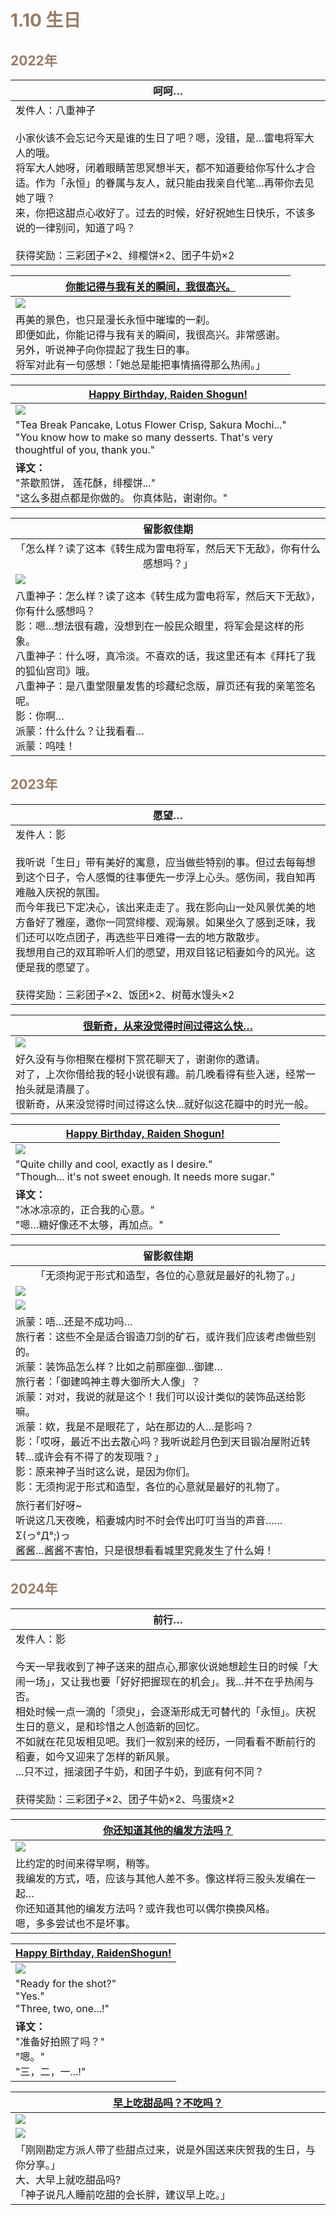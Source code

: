# **<font style="color:#967c68;">1.10 生日</font>**
## **<font style="color:#967c68;">2022年</font>**
| **<center>呵呵…</center>** |
| --- |
| 发件人：八重神子<br/><br/>小家伙该不会忘记今天是谁的生日了吧？嗯，没错，是…雷电将军大人的哦。<br/>将军大人她呀，闭着眼睛苦思冥想半天，都不知道要给你写什么才合适。作为「永恒」的眷属与友人，就只能由我亲自代笔…再带你去见她了哦？<br/>来，你把这甜点心收好了。过去的时候，好好祝她生日快乐，不该多说的一律别问，知道了吗？<br/><br/>获得奖励：三彩团子×2、绯樱饼×2、团子牛奶×2 |


<font style="color:#595959;"></font>

<font style="color:#595959;"></font>

| [<center>你能记得与我有关的瞬间，我很高兴。</center>](https://ys.mihoyo.com/main/news/detail/117485) |
| --- |
| ![](/public/images/1.1图片_20.png) |
| 再美的景色，也只是漫长永恒中璀璨的一刹。<br/>即便如此，你能记得与我有关的瞬间，我很高兴。非常感谢。<br/>另外，听说神子向你提起了我生日的事。<br/>将军对此有一句感想：「她总是能把事情搞得那么热闹。」 |




| [<center>Happy Birthday, Raiden Shogun!</center>](https://x.com/GenshinImpact<center>194753) |
| --- |
| ![](/public/images/1.1图片_21.png) |
| "Tea Break Pancake, Lotus Flower Crisp, Sakura Mochi..." <br/>"You know how to make so many desserts. That's very thoughtful of you, thank you." |
| **译文：**<br/>"茶歇煎饼， 莲花酥，绯樱饼..." <br/>"这么多甜点都是你做的。 你真体贴，谢谢你。" |






| **<center>留影叙佳期</center>** |
| --- |
| <center>「怎么样？读了这本《转生成为雷电将军，然后天下无敌》，你有什么感想吗？」 </center>|
| ![](/public/images/1.1图片_22.png) |
| 八重神子：怎么样？读了这本《转生成为雷电将军，然后天下无敌》，你有什么感想吗？<br/>影：嗯…想法很有趣，没想到在一般民众眼里，将军会是这样的形象。<br/>八重神子：什么呀，真冷淡。不喜欢的话，我这里还有本《拜托了我的狐仙宫司》哦。<br/>八重神子：是八重堂限量发售的珍藏纪念版，扉页还有我的亲笔签名呢。<br/>影：你啊…<br/>派蒙：什么什么？让我看看…<br/>派蒙：呜哇！ |








## **<font style="color:#967c68;">2023年</font>**
| **<center>愿望…</center>** |
| --- |
| <font>发件人：影</font><br/><font></font><br/><font >我听说「生日」带有美好的寓意，应当做些特别的事。但过去每每想到这个日子，令人感慨的往事便先一步浮上心头。感伤间，我自知再难融入庆祝的氛围。<br/>而今年我已下定决心，该出来走走了。我在影向山一处风景优美的地方备好了雅座，邀你一同赏绯樱、观海景。如果坐久了感到乏味，我们还可以吃点团子，再选些平日难得一去的地方散散步。<br/>我想用自己的双耳聆听人们的愿望，用双目铭记稻妻如今的风光。这便是我的愿望了。</font><br/><font></font><br/><font >获得奖励：三彩团子×2、饭团×2、树莓水馒头×2</font> |


<font style="color:#595959;"></font>

<font style="color:#595959;"></font>

| [<center>很新奇，从来没觉得时间过得这么快…</center>](https://ys.mihoyo.com/main/news/detail/118276) |
| --- |
| ![](/public/images/1.1图片_23.png) |
| 好久没有与你相聚在樱树下赏花聊天了，谢谢你的邀请。<br/>对了，上次你借给我的轻小说很有趣。前几晚看得有些入迷，经常一抬头就是清晨了。<br/>很新奇，从来没觉得时间过得这么快…就好似这花瓣中的时光一般。 |






| [<center>Happy Birthday, Raiden Shogun!</center>](https://x.com/genshinimpact/status/1673179541634686977?s=46&t=y2nYs_BjV8zQF8CUr75yFA) |
| --- |
| ![](/public/images/1.1图片_24.png) |
| "Quite chilly and cool, exactly as I desire."<br/>"Though... it's not sweet enough. It needs more sugar." |
| **译文：**<br/>"冰冰凉凉的，正合我的心意。"<br/>"嗯…糖好像还不太够，再加点。" |




<font style="color:#595959;"></font>





| **<center>留影叙佳期</center>** |
| --- |
| <center>「无须拘泥于形式和造型，各位的心意就是最好的礼物了。」</center> |
| ![](/public/images/1.1图片_25.png) |
| ![](/public/images/1.1图片_26.png) |
| <font>派蒙：</font>唔…还是不成功吗…<br/><font>旅行者：</font>这些不全是适合锻造刀剑的矿石，或许我们应该考虑做些别的。<br/><font   >派蒙：</font>装饰品怎么样？比如之前那座御…御建…<br/><font   >旅行者：</font>「御建鸣神主尊大御所大人像」？<br/><font   >派蒙：</font>对对，我说的就是这个！我们可以设计类似的装饰品送给影嘛。<br/><font   >派蒙：</font>欸，我是不是眼花了，站在那边的人…是影吗？<br/><font   >影：</font>「哎呀，最近不出去散心吗？我听说趁月色到天目锻冶屋附近转转…或许会有不得了的发现哦？」<br/><font   >影：</font>原来神子当时这么说，是因为你们。<br/><font   >影：</font>无须拘泥于形式和造型，各位的心意就是最好的礼物了。 |
| 旅行者们好呀~<br/>听说这几天夜晚，稻妻城内时不时会传出叮叮当当的声音……Σ(っ°Д°;)っ<br/>酱酱…酱酱不害怕，只是很想看看城里究竟发生了什么姆！ |










## **<font style="color:#967c68;">2024年</font>**
| <center>前行…</center>|
| --- |
| 发件人：影<br/><br/>今天一早我收到了神子送来的甜点心,那家伙说她想趁生日的时候「大闹一场」，又让我也要「好好把握现在的机会」。我…并不在乎热闹与否。  <br/> 相处时候一点一滴的「须臾」，会逐渐形成无可替代的「永恒」。庆祝生日的意义，是和珍惜之人创造新的回忆。 <br/>不如就在花见坂相见吧。我们一叙别来的经历，一同看看不断前行的稻妻，如今又迎来了怎样的新风景。  <br/>…只不过，摇滚团子牛奶，和团子牛奶，到底有何不同？<br/><br/>获得奖励：三彩团子×2、团子牛奶×2、鸟蛋烧×2|






| [<center>你还知道其他的编发方法吗？</center>](https://ys.mihoyo.com/main/news/detail/124284) |
| --- |
| ![](/public/images/1.1图片_27.png) |
| 比约定的时间来得早啊，稍等。<br/>我编发的方式，唔，应该与其他人差不多。像这样将三股头发编在一起…<br/>你还知道其他的编发方法吗？或许我也可以偶尔换换风格。<br/>嗯，多多尝试也不是坏事。 |






| [<center>Happy Birthday, RaidenShogun!</center>](https://x.com/GenshinImpact/status/1805813271800222159) |
| --- |
| ![](/public/images/1.1图片_28.png) |
| "Ready for the shot?"<br/>"Yes."<br/>"Three, two, one...!" |
| **译文：**<br/>"准备好拍照了吗？"<br/>"嗯。"<br/>"三，二，一...!" |






| [<center>早上吃甜品吗？不吃吗？</center>](https://www.miyoushe.com/ys/article/54253815) |
| --- |
| ![](/public/images/1.1图片_29.png) |
| ![](/public/images/1.1图片_30.png) |
| 「刚刚勘定方派人带了些甜点过来，说是外国送来庆贺我的生日，与你分享。」<br/>大、大早上就吃甜品吗?<br/>「神子说凡人睡前吃甜的会长胖，建议早上吃。」 |


<font style="color:#595959;"></font>





